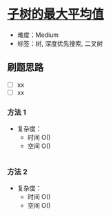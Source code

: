 # [子树的最大平均值](https://leetcode-cn.com/problems/maximum-average-subtree/)

- 难度：Medium
- 标签：树, 深度优先搜索, 二叉树

## 刷题思路

- [ ] xx
- [ ] xx

### 方法 1

- 复杂度：
    - 时间 O()
    - 空间 O()

``` js

```

### 方法 2

- 复杂度：
    - 时间 O()
    - 空间 O()

``` js

```
